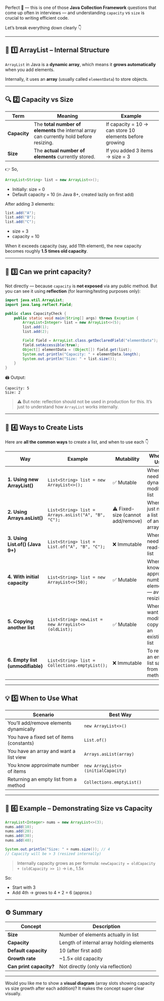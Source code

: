Perfect 👏 — this is one of those **Java Collection Framework** questions that come up often in interviews — and understanding `capacity` vs `size` is crucial to writing efficient code.

Let’s break everything down clearly 👇

---

## 🧩 1️⃣ ArrayList – Internal Structure

`ArrayList` in Java is a **dynamic array**, which means it **grows automatically** when you add elements.

Internally, it uses an **array** (usually called `elementData`) to store objects.

---

## 🔍 2️⃣ Capacity vs Size

| Term         | Meaning                                                                                 | Example                                                 |
| ------------ | --------------------------------------------------------------------------------------- | ------------------------------------------------------- |
| **Capacity** | The **total number of elements** the internal array can currently hold before resizing. | If capacity = 10 → can store 10 elements before growing |
| **Size**     | The **actual number of elements** currently stored.                                     | If you added 3 items → size = 3                         |

👉 So,

```java
ArrayList<String> list = new ArrayList<>();
```

* Initially: size = 0
* Default capacity = 10 (in Java 8+, created lazily on first add)

After adding 3 elements:

```java
list.add("A");
list.add("B");
list.add("C");
```

* size = 3
* capacity = 10

When it exceeds capacity (say, add 11th element), the new capacity becomes roughly **1.5 times old capacity**.

---

## 🧮 3️⃣ Can we print capacity?

Not directly — because `capacity` is **not exposed** via any public method.
But you can see it using **reflection** (for learning/testing purposes only):

```java
import java.util.ArrayList;
import java.lang.reflect.Field;

public class CapacityCheck {
    public static void main(String[] args) throws Exception {
        ArrayList<Integer> list = new ArrayList<>(5);
        list.add(1);
        list.add(2);

        Field field = ArrayList.class.getDeclaredField("elementData");
        field.setAccessible(true);
        Object[] elementData = (Object[]) field.get(list);
        System.out.println("Capacity: " + elementData.length);
        System.out.println("Size: " + list.size());
    }
}
```

🖨 Output:

```
Capacity: 5
Size: 2
```

> ⚠️ But note: reflection should not be used in production for this. It’s just to understand how `ArrayList` works internally.

---

## 🧰 4️⃣ Ways to Create Lists

Here are **all the common ways** to create a list, and when to use each 👇

| Way                              | Example                                             | Mutability                        | When to Use                                                |
| -------------------------------- | --------------------------------------------------- | --------------------------------- | ---------------------------------------------------------- |
| **1. Using new ArrayList()**     | `List<String> list = new ArrayList<>();`            | ✅ Mutable                         | When you need a dynamic, modifiable list                   |
| **2. Using Arrays.asList()**     | `List<String> list = Arrays.asList("A", "B", "C");` | ⚠️ Fixed-size (cannot add/remove) | When you just need a list view of an array                 |
| **3. Using List.of() (Java 9+)** | `List<String> list = List.of("A", "B", "C");`       | ❌ Immutable                       | When you need a read-only list                             |
| **4. With initial capacity**     | `List<String> list = new ArrayList<>(50);`          | ✅ Mutable                         | When you know approx. number of elements — avoids resizing |
| **5. Copying another list**      | `List<String> newList = new ArrayList<>(oldList);`  | ✅ Mutable                         | When you want a modifiable copy of an existing list        |
| **6. Empty list (unmodifiable)** | `List<String> list = Collections.emptyList();`      | ❌ Immutable                       | To return an empty list safely from a method               |

---

## 💡 5️⃣ When to Use What

| Scenario                                  | Best Way                           |
| ----------------------------------------- | ---------------------------------- |
| You’ll add/remove elements dynamically    | `new ArrayList<>()`                |
| You have a fixed set of items (constants) | `List.of()`                        |
| You have an array and want a list view    | `Arrays.asList(array)`             |
| You know approximate number of items      | `new ArrayList<>(initialCapacity)` |
| Returning an empty list from a method     | `Collections.emptyList()`          |

---

## 🧠 6️⃣ Example – Demonstrating Size vs Capacity

```java
ArrayList<Integer> nums = new ArrayList<>(3);
nums.add(10);
nums.add(20);
nums.add(30);
nums.add(40);

System.out.println("Size: " + nums.size()); // 4
// Capacity will be > 3 (resized internally)
```

> Internally capacity grows as per formula:
> `newCapacity = oldCapacity + (oldCapacity >> 1)`  → i.e., 1.5x

So:

* Start with 3
* Add 4th → grows to 4 + 2 = 6 (approx.)

---

## ⚙️ Summary

| Concept                 | Description                               |
| ----------------------- | ----------------------------------------- |
| **Size**                | Number of elements actually in list       |
| **Capacity**            | Length of internal array holding elements |
| **Default capacity**    | 10 (after first add)                      |
| **Growth rate**         | ~1.5× old capacity                        |
| **Can print capacity?** | Not directly (only via reflection)        |

---

Would you like me to show a **visual diagram** (array slots showing capacity vs size growth after each addition)? It makes the concept super clear visually.
